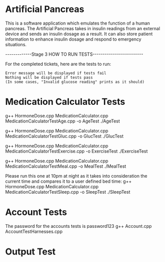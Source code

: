 # Artificial Pancreas

This is a software application which emulates the function of a human pancreas.
The Artificial Pancreas takes in insulin readings from an external device and sends an insulin dosage
as a result. It can also store patient information to enhance insulin dosage and respond to emergency situations.

-------------Stage 3 HOW TO RUN TESTS-------------------------

For the completed tickets, here are the tests to run:

	Error message will be displayed if tests fail
	Nothing will be displayed if tests pass 
	(In some cases, "Invalid glucose reading" prints as it should) 

# Medication  Calculator Tests
g++ HormoneDose.cpp MedicationCalculator.cpp MedicationCalculatorTestAge.cpp -o AgeTest
./AgeTest

g++ HormoneDose.cpp MedicationCalculator.cpp MedicationCalculatorTestGluc.cpp -o GlucTest
./GlucTest

g++ HormoneDose.cpp MedicationCalculator.cpp MedicationCalculatorTestExercise.cpp -o ExerciseTest
./ExerciseTest

g++ HormoneDose.cpp MedicationCalculator.cpp MedicationCalculatorTestMeal.cpp -o MealTest
./MealTest

Please run this one at 10pm at night as it takes into consideration the current time and compares it to a user defined bed time:
g++ HormoneDose.cpp MedicationCalculator.cpp MedicationCalculatorTestSleep.cpp -o SleepTest
./SleepTest

# Account Tests
The password for the accounts tests is password123
g++ Account.cpp AccountTestHarnesses.cpp

# Output Test

